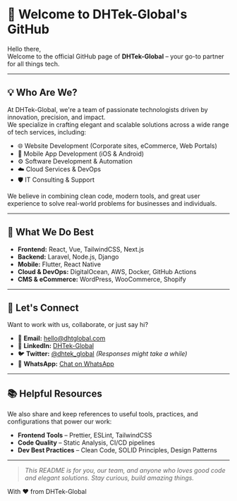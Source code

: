 # 👋 Welcome to DHTek-Global's GitHub

Hello there,  
Welcome to the official GitHub page of **DHTek-Global** – your go-to partner for all things tech.

---

## 💡 Who Are We?

At DHTek-Global, we're a team of passionate technologists driven by innovation, precision, and impact.  
We specialize in crafting elegant and scalable solutions across a wide range of tech services, including:

- 🌐 Website Development (Corporate sites, eCommerce, Web Portals)
- 📱 Mobile App Development (iOS & Android)
- ⚙️ Software Development & Automation
- ☁️ Cloud Services & DevOps
- 🛡️ IT Consulting & Support

We believe in combining clean code, modern tools, and great user experience to solve real-world problems for businesses and individuals.

---

## 🚀 What We Do Best

- **Frontend:** React, Vue, TailwindCSS, Next.js  
- **Backend:** Laravel, Node.js, Django  
- **Mobile:** Flutter, React Native  
- **Cloud & DevOps:** DigitalOcean, AWS, Docker, GitHub Actions  
- **CMS & eCommerce:** WordPress, WooCommerce, Shopify

---

## 🤝 Let's Connect

Want to work with us, collaborate, or just say hi?

- 📩 **Email:** [hello@dhtglobal.com](mailto:dev@dhtglobal.com)  
- 💼 **LinkedIn:** [DHTek-Global](https://www.linkedin.com/#)  
- 🐦 **Twitter:** [@dhtek_global](https://x.com/#) *(Responses might take a while)*  
- 📱 **WhatsApp:** [Chat on WhatsApp](https://wa.me/08169030947)

---

## 📚 Helpful Resources

We also share and keep references to useful tools, practices, and configurations that power our work:

- **Frontend Tools** – Prettier, ESLint, TailwindCSS  
- **Code Quality** – Static Analysis, CI/CD pipelines  
- **Dev Best Practices** – Clean Code, SOLID Principles, Design Patterns

---

> *This README is for you, our team, and anyone who loves good code and elegant solutions. Stay curious, build amazing things.*

With ❤️ from DHTek-Global
